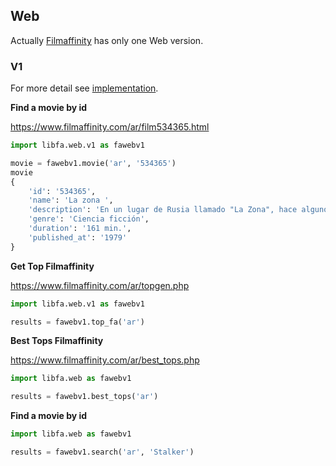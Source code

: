 ## Web

Actually [Filmaffinity](https://www.filmaffinity.com/) has only one Web version.

### V1
For more detail see [implementation](/libfa/web/v1/__init__.py).

**Find a movie by id**

https://www.filmaffinity.com/ar/film534365.html
```python
import libfa.web.v1 as fawebv1

movie = fawebv1.movie('ar', '534365')
movie
{
    'id': '534365', 
    'name': 'La zona ', 
    'description': 'En un lugar de Rusia llamado "La Zona", hace algunos años se estrelló un meteorito. A pesar de que el acceso a este lugar está prohibido, los "stalkers" se dedican a guiar a quienes se atreven a aventurarse en este inquietante paraje. (FILMAFFINITY)', 
    'genre': 'Ciencia ficción', 
    'duration': '161 min.', 
    'published_at': '1979'
}
```

**Get Top Filmaffinity**

https://www.filmaffinity.com/ar/topgen.php
```python
import libfa.web.v1 as fawebv1

results = fawebv1.top_fa('ar')
```

**Best Tops Filmaffinity**

https://www.filmaffinity.com/ar/best_tops.php
```python
import libfa.web as fawebv1

results = fawebv1.best_tops('ar')
```

**Find a movie by id**
```python
import libfa.web as fawebv1

results = fawebv1.search('ar', 'Stalker')
```